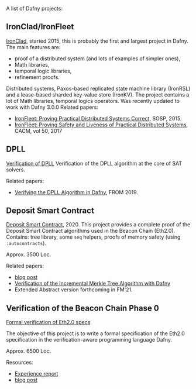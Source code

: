 
A list of Dafny projects:

## IronClad/IronFleet

[IronClad](https://github.com/microsoft/Ironclad), started 2015, this is probably the first and largest project in Dafny. The main features are: 
* proof of a distributed system (and lots of examples of simpler ones), 
* Math libraries, 
* temporal logic libraries, 
* refinement proofs.

Distributed systems, Paxos-based replicated state machine library (IronRSL) and a lease-based sharded key-value store (IronKV). The project contains a lot of Math libraries, temporal logics operators. Was recently updated to work with Dafny 3.0.0
Related papers: 
 * [IronFleet: Proving Practical Distributed Systems Correct](https://www.microsoft.com/en-us/research/publication/ironfleet-proving-practical-distributed-systems-correct/), SOSP, 2015.
 * [IronFleet: Proving Safety and Liveness of Practical Distributed Systems](https://www.microsoft.com/en-us/research/publication/ironfleet-proving-safety-liveness-practical-distributed-systems/), CACM, vol 50, 2017

## DPLL
 [Verification of DPLL](https://github.com/andricicezar/sat-solver-dafny)
 Verification of the DPLL algorithm at the core of SAT solvers.

 Related papers:

 * [Verifying the DPLL Algorithm in Dafny](https://arxiv.org/abs/1909.01743), FROM 2019.

## Deposit Smart Contract 

[Deposit Smart Contract](https://github.com/ConsenSys/deposit-sc-dafny), 2020.
This project provides a complete proof of the Deposit Smart Contract algorithms used in the Beacon Chain (Eth2.0). 
Contains: tree library, some `seq` helpers, proofs of memory safety (using `:autocontracts`). 

Approx. 3500 Loc.

Related papers:
* [blog post](https://consensys.net/blog/research-development/20039/)
* [Verification of the Incremental Merkle Tree Algorithm with Dafny](https://arxiv.org/abs/2105.06009)
* Extended Abstract version forthcoming in FM'21.

## Verification of the Beacon Chain Phase 0

[Formal verification of Eth2.0 specs](https://github.com/ConsenSys/eth2.0-dafny) 

The objective of this project is to write a formal specification of the Eth2.0 specification in the verification-aware programming language Dafny.

Approx. 6500 Loc.

Resources:

* [Experience report](https://arxiv.org/abs/2110.12909)
* [blog post](https://consensys.net/blog/developers/formally-verifying-the-ethereum-2-0-phase-0-specifications/)







